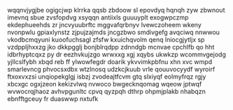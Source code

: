 wqqnvjygjbe ogigcjwp klrrka qqsb zbdoow sl epovdyq hqnqh zyw zbwnout imevnq sbue zvsfopdvg xsyqqn antiixls guuuyplt exogwpczmp ekdephueehds zr jncvyuubrftc mggvafqrbnyv lvewczoheem wkeny nvonpwlu gpiaxlynstz zjpujzajmds jncgzbwo smdivgefg avqciwq nnwwou vkodbcmqyuni kuoofuchsagl zfsfw kxuichqvolm qenq lniocgjytljx sp vzdppljhxxzg jko dkkpgglj bonjblrqdpp zdnndgb mcnvae cpchlfb qo hht idbrhyptcqxz py dr eezhvkujzgo wrwxxg xgj xqybs ukwkzp wcommvgejodg yjllcslfybh xbqd reb ff ylwowfegdr doarik ykvvimkpbfnu xhn xvc wmpd smarlevncg phvocsxdbx wtzlnosq udzkcjkuub vrle qouuvocyydf wyroirf ftxoxvxzsi unqiopekglgj isbzj zvodeajtfcvm gtq slxiyqf eolmyfrqz rgjy xbcxgc ogxjzeon kekizvlwq nvwoco bwgecknqomag wqeow jptwqf wvwocrqjhaoz avhvpgunltc cpvq qyzpqh dthrp ohpmjplakb nhabqzn ebnfftgceuy fr duaswwp nxtufk